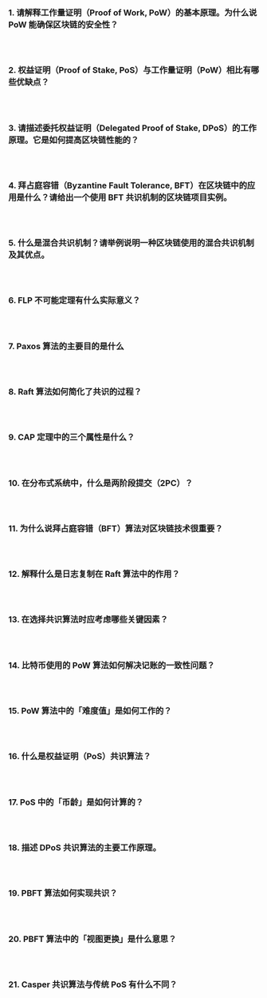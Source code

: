 ### 1. 请解释工作量证明（Proof of Work, PoW）的基本原理。为什么说 PoW 能确保区块链的安全性？

```



```

### 2. 权益证明（Proof of Stake, PoS）与工作量证明（PoW）相比有哪些优缺点？

```



```

### 3. 请描述委托权益证明（Delegated Proof of Stake, DPoS）的工作原理。它是如何提高区块链性能的？

```



```

### 4. 拜占庭容错（Byzantine Fault Tolerance, BFT）在区块链中的应用是什么？请给出一个使用 BFT 共识机制的区块链项目实例。

```



```

### 5. 什么是混合共识机制？请举例说明一种区块链使用的混合共识机制及其优点。

```



```

### 6. FLP 不可能定理有什么实际意义？

```



```

### 7. Paxos 算法的主要目的是什么

```



```

### 8. Raft 算法如何简化了共识的过程？

```



```

### 9. CAP 定理中的三个属性是什么？

```



```

### 10. 在分布式系统中，什么是两阶段提交（2PC）？

```



```

### 11. 为什么说拜占庭容错（BFT）算法对区块链技术很重要？

```



```

### 12. 解释什么是日志复制在 Raft 算法中的作用？

```



```

### 13. 在选择共识算法时应考虑哪些关键因素？

```



```

### 14. 比特币使用的 PoW 算法如何解决记账的一致性问题？

```



```

### 15. PoW 算法中的「难度值」是如何工作的？

```



```

### 16. 什么是权益证明（PoS）共识算法？

```



```

### 17. PoS 中的「币龄」是如何计算的？

```



```

### 18. 描述 DPoS 共识算法的主要工作原理。

```



```

### 19. PBFT 算法如何实现共识？

```



```

### 20. PBFT 算法中的「视图更换」是什么意思？

```



```

### 21. Casper 共识算法与传统 PoS 有什么不同？

```



```
